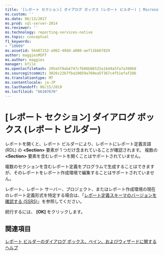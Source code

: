 ```yaml
---
title: '[レポート セクション] ダイアログ ボックス (レポート ビルダー) | Microsoft Docs'
ms.custom: ''
ms.date: 06/13/2017
ms.prod: sql-server-2014
ms.reviewer: ''
ms.technology: reporting-services-native
ms.topic: conceptual
f1_keywords:
- "10009"
ms.assetid: 56407152-a962-49dd-a080-aef11bb6f829
author: maggiesMSFT
ms.author: maggies
manager: kfile
ms.openlocfilehash: 295e5f0ab4747cfb06b86525a1649a5fa7a39068
ms.sourcegitcommit: 3026c22b7fba19059a769ea5f367c4f51efaf286
ms.translationtype: MT
ms.contentlocale: ja-JP
ms.lasthandoff: 06/15/2019
ms.locfileid: "66107670"
---
```

# <a name="report-sections-dialog-box-report-builder"></a>[レポート セクション] ダイアログ ボックス (レポート ビルダー)
  レポートを開くと、レポート ビルダーにより、レポートにレポート定義言語 (RDL) の **\<Section>** 要素が 1 つだけ含まれていることが確認されます。 複数の **\<Section>** 要素を含むレポートを開くことはサポートされていません。  
  
 複数のセクションを含むレポート定義をプログラムで生成することはできますが、そのレポートをレポート作成環境で編集することはサポートされていません。  
  
 レポート、レポート サーバー、プロジェクト、またはレポート作成環境の現在のレポート定義形式を特定する場合は、「[レポート定義スキーマのバージョンを確認する &#40;SSRS&#41;](../reports/find-the-report-definition-schema-version-ssrs.md)」を参照してください。  
  
 続行するには、 **[OK]** をクリックします。  
  
## <a name="see-also"></a>関連項目  
 [レポート ビルダーのダイアログ ボックス、ペイン、およびウィザードに関するヘルプ](../report-builder-help-for-dialog-boxes-panes-and-wizards.md)  
  
  
